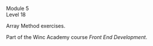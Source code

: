 Module 5  
Level 18  

Array Method exercises.

Part of the Winc Academy course _Front End Development_.